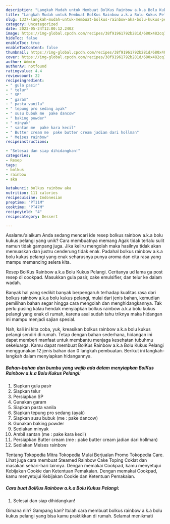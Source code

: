 ```yaml
---
description: "Langkah Mudah untuk Membuat BolKus Rainbow a.k.a Bolu Kukus Pelangi{ yang Menggugah Selera"
title: "Langkah Mudah untuk Membuat BolKus Rainbow a.k.a Bolu Kukus Pelangi{ yang Menggugah Selera"
slug: 1337-langkah-mudah-untuk-membuat-bolkus-rainbow-aka-bolu-kukus-pelangi-yang-menggugah-selera
category: Uncategorized
date: 2023-05-24T12:00:12.240Z
image: https://img-global.cpcdn.com/recipes/38f91961792b281d/680x482cq70/bolkus-rainbow-aka-bolu-kukus-pelangi-foto-resep-utama.jpg
hideToc: false
enableToc: true
enableTocContent: false
thumbnail: https://img-global.cpcdn.com/recipes/38f91961792b281d/680x482cq70/bolkus-rainbow-aka-bolu-kukus-pelangi-foto-resep-utama.jpg
cover: https://img-global.cpcdn.com/recipes/38f91961792b281d/680x482cq70/bolkus-rainbow-aka-bolu-kukus-pelangi-foto-resep-utama.jpg
author: Admin
authorAv: notfound
ratingvalue: 4.4
reviewcount: 22
recipeingredient:
- " gula pasir"
- " telur"
- " SP"
- " garam"
- " pasta vanila"
- " tepung pro sedang ayak"
- " susu bubuk me  pake dancow"
- " baking powder"
- " minyak"
- " santan me  pake kara kecil"
- " Butter cream me  pake butter cream jadian dari hollman"
- " Meises rainbow"
recipeinstructions:

- "Selesai dan siap dihidangkan!"
categories:
- Resep
tags:
- bolkus
- rainbow
- aka

katakunci: bolkus rainbow aka 
nutrition: 111 calories
recipecuisine: Indonesian
preptime: "PT11M"
cooktime: "PT47M"
recipeyield: "4"
recipecategory: Dessert

---
```



Asalamu'alaikum Anda sedang mencari ide resep bolkus rainbow a.k.a bolu kukus pelangi yang unik? Cara membuatnya memang Agak tidak terlalu sulit namun tidak gampang juga. Jika keliru mengolah maka hasilnya tidak akan memuaskan dan justru cenderung tidak enak. Padahal bolkus rainbow a.k.a bolu kukus pelangi yang enak seharusnya punya aroma dan cita rasa yang mampu memancing selera kita.


Resep BolKus Rainbow a.k.a Bolu Kukus Pelangi. Ceritanya ud lama ga post resep di cookpad. Masukkan gula pasir, cake emulsifier, dan telur ke dalam wadah.

Banyak hal yang sedikit banyak berpengaruh terhadap kualitas rasa dari bolkus rainbow a.k.a bolu kukus pelangi, mulai dari jenis bahan, kemudian pemilihan bahan segar hingga cara mengolah dan menghidangkannya. Tak perlu pusing kalau hendak menyiapkan bolkus rainbow a.k.a bolu kukus pelangi yang enak di rumah, karena asal sudah tahu triknya maka hidangan ini mampu menjadi sajian spesial.


Nah, kali ini kita coba, yuk, kreasikan bolkus rainbow a.k.a bolu kukus pelangi sendiri di rumah. Tetap dengan bahan sederhana, hidangan ini dapat memberi manfaat untuk membantu menjaga kesehatan tubuhmu sekeluarga. Kamu dapat membuat BolKus Rainbow a.k.a Bolu Kukus Pelangi menggunakan 12 jenis bahan dan 0 langkah pembuatan. Berikut ini langkah-langkah dalam menyiapkan hidangannya.

<!--inarticleads1-->

##### Bahan-bahan dan bumbu yang wajib ada dalam menyiapkan BolKus Rainbow a.k.a Bolu Kukus Pelangi:

1. Siapkan  gula pasir
1. Siapkan  telur
1. Persiapkan  SP
1. Gunakan  garam
1. Siapkan  pasta vanila
1. Siapkan  tepung pro sedang (ayak)
1. Siapkan  susu bubuk (me : pake dancow)
1. Gunakan  baking powder
1. Sediakan  minyak
1. Ambil  santan (me : pake kara kecil)
1. Persiapkan  Butter cream (me : pake butter cream jadian dari hollman)
1. Sediakan  Meises rainbow


Tentang Tokopedia Mitra Tokopedia Mulai Berjualan Promo Tokopedia Care. Lihat juga cara membuat Steamed Rainbow Cake Toping Coklat dan masakan sehari-hari lainnya. Dengan memakai Cookpad, kamu menyetujui Kebijakan Cookie dan Ketentuan Pemakaian. Dengan memakai Cookpad, kamu menyetujui Kebijakan Cookie dan Ketentuan Pemakaian. 

<!--inarticleads2-->

##### Cara buat BolKus Rainbow a.k.a Bolu Kukus Pelangi:


1. Selesai dan siap dihidangkan!



Gimana nih? Gampang kan? Itulah cara membuat bolkus rainbow a.k.a bolu kukus pelangi yang bisa kamu praktikkan di rumah. Selamat menikmati
